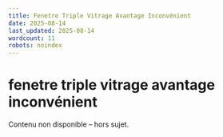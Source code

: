 ```yaml
---
title: Fenetre Triple Vitrage Avantage Inconvénient
date: 2025-08-14
last_updated: 2025-08-14
wordcount: 11
robots: noindex
---
```


# fenetre triple vitrage avantage inconvénient

Contenu non disponible – hors sujet.